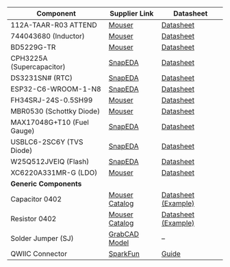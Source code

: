 | Component               | Supplier Link                                                                 | Datasheet                                                                 |
|-------------------------|-------------------------------------------------------------------------------|---------------------------------------------------------------------------|
| 112A-TAAR-R03 ATTEND    | [Mouser](https://www.mouser.co.uk/ProductDetail/ATTEND/112A-TAAR-R03)         | [Datasheet](https://www.snapeda.com/parts/112A-TAAR-R03/Attend/datasheet/)|
| 744043680 (Inductor)    | [Mouser](https://www.mouser.com/ProductDetail/Wurth-Elektronik/744043680)     | [Datasheet](https://www.we-online.com/components/products/datasheet/744043680.pdf) |
| BD5229G-TR              | [Mouser](https://www.mouser.co.uk/ProductDetail/ROHM-Semiconductor/BD5229G-TR)| [Datasheet](https://fscdn.rohm.com/en/products/databook/datasheet/ic/power/voltage_detector/bd52xxg-e.pdf) |
| CPH3225A (Supercapacitor)| [SnapEDA](https://www.snapeda.com/parts/CPH3225A/Seiko+Instruments/view-part/) | [Datasheet](https://www.snapeda.com/parts/CPH3225A/Seiko%20Instruments/datasheet/) |
| DS3231SN# (RTC)         | [SnapEDA](https://www.snapeda.com/parts/DS3231SN%23/Analog+Devices/view-part/) | [Datasheet](https://www.analog.com/media/en/technical-documentation/data-sheets/DS3231.pdf) |
| ESP32-C6-WROOM-1-N8     | [SnapEDA](https://www.snapeda.com/parts/ESP32-C6-WROOM-1-N8/Espressif+Systems/view-part/) | [Datasheet](https://www.espressif.com/sites/default/files/documentation/esp32-c6-wroom-1_datasheet_en.pdf) |
| FH34SRJ-24S-0.5SH99     | [Mouser](https://www.mouser.co.uk/ProductDetail/Hirose-Connector/FH34SRJ-24S-0.5SH99) | [Datasheet](https://www.hirose.com/product/document?clcode=CL0537-0513-9-10&productname=FH34SRJ-24S-0.5SH(99)&series=FH34&documenttype=Catalog&lang=en&documentid=D31688_en) |
| MBR0530 (Schottky Diode)| [Mouser](https://www.mouser.com/ProductDetail/onsemi/MBR0530)                 | [Datasheet](https://www.onsemi.com/pdf/datasheet/mbr0530-d.pdf)           |
| MAX17048G+T10 (Fuel Gauge)| [SnapEDA](https://www.snapeda.com/parts/MAX17048G+T10/Analog+Devices/view-part/)| [Datasheet](https://www.analog.com/media/en/technical-documentation/data-sheets/MAX17048-MAX17049.pdf) |
| USBLC6-2SC6Y (TVS Diode)| [SnapEDA](https://www.snapeda.com/parts/USBLC6-2SC6Y/STMicroelectronics/view-part/)| [Datasheet](https://www.st.com/resource/en/datasheet/usblc6-2.pdf) |
| W25Q512JVEIQ (Flash)    | [SnapEDA](https://www.snapeda.com/parts/W25Q512JVEIQ/Winbond+Electronics/view-part/)| [Datasheet](https://www.winbond.com/resource-files/W25Q512JV%20SPI%20RevB%2006252019%20KMS.pdf) |
| XC6220A331MR-G (LDO)    | [Mouser](https://www.mouser.co.uk/ProductDetail/Torex-Semiconductor/XC6220A331MR-G)| [Datasheet](https://product.torexsemi.com/system/files/series/xc6220.pdf) |
| **Generic Components**  |                                                                               |                                                                           |
| Capacitor 0402           | [Mouser Catalog](https://www.mouser.com/c/passive-components/capacitors/ceramic-capacitors/?q=CC0402) | [Datasheet (Example)](https://www.yageo.com/upload/media/product/products/datasheet/mlcc/CC0402MRX5R5BB106.pdf) |
| Resistor 0402            | [Mouser Catalog](https://www.mouser.com/c/passive-components/resistors/chip-resistor-surface-mount/?q=RC0402) | [Datasheet (Example)](https://www.yageo.com/upload/media/product/products/datasheet/rchip/PYu-RC_Group_51_RoHS_L_12.pdf) |
| Solder Jumper (SJ)       | [GrabCAD Model](https://grabcad.com/library/solder-jumpers-1)                 | –                                                                         |
| QWIIC Connector          | [SparkFun](https://www.sparkfun.com/products/14417)                           | [Guide](https://learn.sparkfun.com/tutorials/qwiic-shield-for-arduino--photon-hookup-guide) |